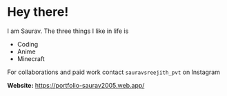 # Hey there!
I am Saurav. The three things I like in life is
- Coding
- Anime
- Minecraft

For collaborations and paid work contact `sauravsreejith_pvt` on Instagram


**Website:** https://portfolio-saurav2005.web.app/
